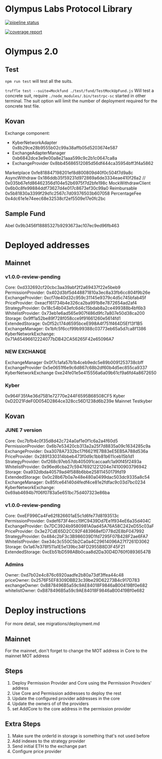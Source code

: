 # Olympus Labs Protocol Library

[![pipeline status](https://gitlab.com/aireach/olympus-protocol/badges/master/pipeline.svg)](https://gitlab.com/aireach/protocol-architecture/commits/master)

[![coverage report](https://gitlab.com/aireach/olympus-protocol/badges/develop/coverage.svg)](https://gitlab.com/aireach/olympus-protocol/commits/develop)


# Olympus 2.0

## Test
`npm run test` will test all the suits.

`truffle test --suite=Mockfund ./test/fund/TestMockUpFund.js` Will test a concrete suit, require `./node_modules/.bin/testrpc-sc` started in other terminal.
The suit option will limit the number of deployment required for the concrete test file.

## Kovan
Exchange component:
- KyberNetworkAdapter 0x8b29ce28b9555b02c99a38affb05d5203674e587
- ExchangeAdapterManager 0xb6842dce3e9e00a8e21aaa599c9c2b1c0647ca8a
- ExchangeProvider 0x8bb45686512085d56df444ca35954bff3f4a5862

Marketplace 0xfe818847198201ef8d800809d40f0c504f7d9a8c
AsyncWithdraw   0x186ddb35f59231d972869a6de3334eae410f26a2  //  0x035b67efd86462356d104e52b6975f7d2bfe198c
MockWithdrawClient 0x6b0c8fe99884ddf73627d4e017c8673ef30c99a0
Reimbursable 0x5b81830a3399f29d1c2567c7d09376503b607058
PercentageFee 0x4dc61e1e74eec68e32538cf2ef5509e17e0fc2bc

## Sample Fund
Abel 0x9b3456f18885327b9293673ac107ec9ed96fb463

# Deployed addresses

## Mainnet
### v1.0.0-review-pending
Core: 0xd332692cf20cbc3aa39abf2f2a69437f22e5beb9<br/>
PermissionProvider: 0x402d3bf5d448871810a3ec8a33fb6cc804f9b26e<br/>
ExchangeProvider: 0xcf7de40d32c959c31145e9379c4d5c745bfab45f<br/>
PriceProvider: 0xeacf161734b4e326ca2ba991b8e7872654ad2af4<br/>
StrategyProvider: 0x18c54b043efc6d4c15bdab8a2ce499388b4bf6b3<br/>
WhitelistProvider: 0x73eb1e6ad565e907f486d9fc7a807e50d38ca200<br/>
Storage: 0x9ff1a52be89f728f058cce9f91661260e5614fd1<br/>
ExtendedStorage: 0xDf52c174d6595bceE998A4f751f464D5Ef13f1B5<br/>
ExchangeManager: 0x1bfc5f6ccf99b99388c03773eb65a5d7ca8f1386<br/>
KyberNetworkExchange: 0x71A65496612224077bDB42CA56265F42e65096A7<br/>
### NEW EXCHANGE
ExchangeManager  0x0f7c1afa57b1b4ceb9edc5e89b0091253738cbff<br/>
ExchangeProvider  0x5e0651f6e9c6d867c68b2df60b4d5ec855ca9337<br/>
KyberNetworkExchange   0xe24fe01e5e415556a6a09b61cf9a6fd4a8672650<br/>

### Kyber
0x964F35fAe36d75B1e72770e244F6595B68508CF5    Kyber<br/>
0xD2D21FdeF0D054D2864ce328cc56D1238d6b239e    Mainnet Testkyber<br/>



## Kovan
### JUNE 7 version
Core: 0xc7bfb4c0f35d8d42c724a0af1e0f1c6a2a4f60d5<br/>
PermissionProvider: 0x6b7e53420cb313a2a25f7d8835a09c1634285c9a<br/>
ExchangeProvider: 0xa3078A7332bc17f6621fE7B83eE5EB5A788d536a<br/>
PriceProvider: 0x2891330314bbeb473f0d9c1bb81b611ceb15b1d1<br/>
StrategyProvider: 0xf268c97eb57db405091caccaafc1a90f45f2493a<br/>
WhitelistProvider: 0x96ed6cba27c59476921221204e74100903796942<br/>
Storage: 0xa932dbda40579ad4f588b6bbe25811450179fd19<br/>
ExtendedStorage: 0x0c28b67b0a7e48e480a0499dac503dc9335a8c54<br/>
ExchangeManager: 0x85fce64140d4fedf4ce81e2fdfac9c03d7bc0234<br/>
KyberNetworkExchange: 0x69ab4694b7f06f0783a5e651bc75d407323e86ba<br/>

### v1.0.0-review-pending
Core: 0xeEF996Ca4Fe62f826601aE5c1d6fe77d8193513c<br/>
PermissionProvider: 0xdef673F4ecc19fC9439Dd7Ee1f934eE6a35d404C<br/>
ExchangeProvider: 0x7DC3924b9580981A0ad45A76A58C242eD55c03aF<br/>
PriceProvider: 0x3e27CdE65D2CC92F483968efD778d2E8bF047992<br/>
StrategyProvider: 0x484c2bF3c3B986039D1fd7295F07B428F2ae6FA7<br/>
WhitelistProvider: 0xe34c3c550C5b2Ca0a4C29614096A27f7261D3062<br/>
Storage: 0x1a67e378f511a1E5e139bc34FD2955B8D3F45F21<br/>
ExtendedStorage: 0xcEb51bD598ABb0caa8d2Da30D4D760f08936547B<br/>

### Admins
Owner: 0xd7b02e4c876c6920aadfe2b80a73df3ffea44c48<br/>
priceOwner: 0x2576F5EF8309DBB23c39be29D62273B4c917D783<br/>
exchangeOwner: 0xB878496B5a59c9AE84018F9846aB00419Bf0e682<br/>
whitelistOwner: 0xB878496B5a59c9AE84018F9846aB00419Bf0e682<br/>


# Deploy instructions
For more detail, see migrations/deployment.md
## Mainnet
For the mainnet, don't forget to change the MOT address in Core to the mainnet MOT address

## Steps
1. Deploy Permission Provider and Core using the Permission Providers' address
2. Use Core and Permission addresses to deploy the rest
3. Update the configured provider addresses in the core
4. Update the owners of of the providers
5. set AddCore to the core address in the permission provider

## Extra Steps
1. Make sure the orderId in storage is something that's not used before
2. Add indexes to the strategy provider
3. Send initial ETH to the exchange part
4. Configure price provider



